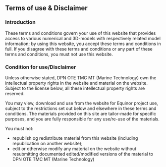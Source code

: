 ## Terms of use & Disclaimer

### Introduction

These terms and conditions govern your use of this website that provides access to various numerical and 3D-models with respectively related model information; by using this website, you accept these terms and conditions in full. If you disagree with these terms and conditions or any part of these terms and conditions, you must not use this website.

### Condition for use/Disclaimer  

Unless otherwise stated, DPN OTE TMC MT (Marine Technology) own the intellectual property rights in the website and material on the website. Subject to the license below, all these intellectual property rights are reserved.

You may view, download and use from the website for Equinor project use, subject to the restrictions set out below and elsewhere in these terms and conditions. 
The materials provided on this site are tailor-made for specific purposes, and you are fully responsible for any use/re-use of the materials.

You must not:

* republish og redistribute material from this website (including republication on another website);
* edit or otherwise modify any material on the website without resubmitting documented edited/modified versions of the material to DPN OTE TMC MT (Marine Technology)